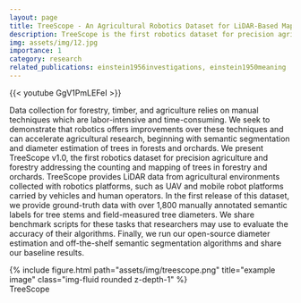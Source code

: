 ```yaml
---
layout: page
title: TreeScope - An Agricultural Robotics Dataset for LiDAR-Based Mapping of Trees in Forests and Orchards
description: TreeScope is the first robotics dataset for precision agriculture and forestry addressing the counting and mapping of trees in forestry and orchards (ICRA 2024). 
img: assets/img/12.jpg
importance: 1
category: research
related_publications: einstein1956investigations, einstein1950meaning
---
```


{{< youtube GgV1PmLEFeI >}}

Data collection for forestry, timber, and agriculture relies on manual techniques which are labor-intensive and time-consuming. We seek to demonstrate that robotics offers improvements over these techniques and can accelerate agricultural research, beginning with semantic segmentation and diameter estimation of trees in forests and orchards. We present TreeScope v1.0, the first robotics dataset for precision agriculture and forestry addressing the counting and mapping of trees in forestry and orchards. TreeScope provides LiDAR data from agricultural environments collected with robotics platforms, such as UAV and mobile robot platforms carried by vehicles and human operators. In the first release of this dataset, we provide ground-truth data with over 1,800 manually annotated semantic labels for tree stems and field-measured tree diameters. We share benchmark scripts for these tasks that researchers may use to evaluate the accuracy of their algorithms. Finally, we run our open-source diameter estimation and off-the-shelf semantic segmentation algorithms and share our baseline results.
<div class="row">
    <div class="col-sm mt-3 mt-md-0">
        {% include figure.html path="assets/img/treescope.png" title="example image" class="img-fluid rounded z-depth-1" %}
    </div>
</div>
<div class="caption">
    TreeScope
</div>